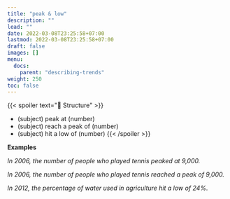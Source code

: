 ```yaml
---
title: "peak & low"
description: ""
lead: ""
date: 2022-03-08T23:25:58+07:00
lastmod: 2022-03-08T23:25:58+07:00
draft: false
images: []
menu:
  docs:
    parent: "describing-trends"
weight: 250
toc: false
---
```


{{< spoiler text="🌱 Structure" >}}
- (subject) peak at (number)
- (subject) reach a peak of (number)
- (subject) hit a low of (number)
{{< /spoiler >}}

**Examples**

_In 2006, the number of people who played tennis peaked at 9,000._

_In 2006, the number of people who played tennis reached a peak of 9,000._

_In 2012, the percentage of water used in agriculture hit a low of 24%._

